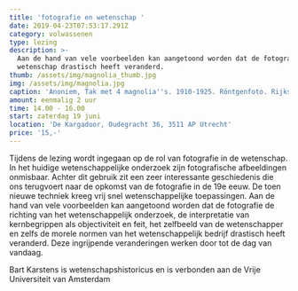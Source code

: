 ```yaml
---
title: 'fotografie en wetenschap '
date: 2019-04-23T07:53:17.291Z
category: volwassenen
type: lezing
description: >-
  Aan de hand van vele voorbeelden kan aangetoond worden dat de fotografie de
  wetenschap drastisch heeft veranderd.
thumb: /assets/img/magnolia_thumb.jpg
img: /assets/img/magnolia.jpg
caption: 'Anoniem, Tak met 4 magnolia''s. 1910-1925. Röntgenfoto. Rijksmuseum Amsterdam.'
amount: eenmalig 2 uur
time: 14.00 - 16.00
start: zaterdag 19 juni
location: 'De Kargadoor, Oudegracht 36, 3511 AP Utrecht'
price: '15,-'
---
```

Tijdens de lezing wordt ingegaan op de rol van fotografie in de wetenschap. In het huidige wetenschappelijke onderzoek zijn fotografische afbeeldingen onmisbaar. Achter dit gebruik zit een zeer interessante geschiedenis die ons terugvoert naar de opkomst van de fotografie in de 19e eeuw. De toen nieuwe techniek kreeg vrij snel wetenschappelijke toepassingen. Aan de hand van vele voorbeelden kan aangetoond worden dat de fotografie de richting van het wetenschappelijk onderzoek, de interpretatie van kernbegrippen als objectiviteit en feit, het zelfbeeld van de wetenschapper en zelfs de morele normen van het wetenschappelijk bedrijf drastisch heeft veranderd. Deze ingrijpende veranderingen werken door tot de dag van vandaag.

Bart Karstens is wetenschapshistoricus en is verbonden aan de Vrije Universiteit van Amsterdam
